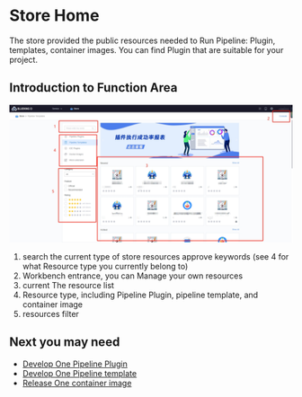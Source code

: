  # Store Home 

 The store provided the public resources needed to Run Pipeline: Plugin, templates, container images.  You can find Plugin that are suitable for your project. 

 ## Introduction to Function Area 

 ![png](../../assets/service_store_home.png) 

 1. search the current type of store resources approve keywords (see 4 for what Resource type you currently belong to) 
 2. Workbench entrance, you can Manage your own resources 
 3. current The resource list 
 4. Resource type, including Pipeline Plugin, pipeline template, and container image 
 5. resources filter 

 ## Next you may need 

 * [Develop One Pipeline Plugin](start-new-task.md) 
 * [Develop One Pipeline template](./ci-templates/start-new-template.md) 
 * [Release One container image](./ci-images/release-new-image.md) 